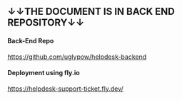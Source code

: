 ## ↓↓THE DOCUMENT IS IN BACK END REPOSITORY↓↓

#### Back-End Repo
https://github.com/uglypow/helpdesk-backend

#### Deployment using fly.io
https://helpdesk-support-ticket.fly.dev/